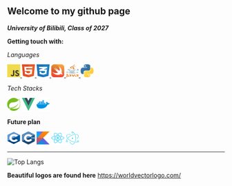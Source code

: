 ## Welcome to my github page
***University of Bilibili, Class of 2027***

**Getting touch with:**

*Languages*
<div>
    <a href="https://developer.mozilla.org/en-US/docs/Web/javascript">
        <img src = "/image/logo-javascript.svg" alt="java-script-icon" width = "30" height="30">
    </a>
    <a href="https://developer.mozilla.org/en-US/docs/Web/HTML>">
        <img src = "/image/html-1.svg" alt="html-icon" width = "30" height="30">
    </a>
    <a href = https://developer.mozilla.org/en-US/docs/Web/CSS/Reference>
        <img src = "/image/css-3.svg" alt="css-icon" width = "30" height="30">
    </a>
    <a href="https://developer.apple.com/swift/">
        <img src = "/image/swift-15.svg" alt="swift-icon" width = "30" height="30">
    </a>
    <a href="https://dev.java">
        <img src = "/image/java-4.svg" alt="java-icon" width = "30" height="30">
    </a>
    <a href = "https://python.org">
        <img src="/image/python-5.svg" alt="python-icon" width="30" height="30">
    </a>
</div>

*Tech Stacks*
<div>
    <img src="/image/spring-3.svg" width="30" height="30">
    <img src="/image/vue-9.svg" width="30" height="30">
    <img src="/image/docker-4.svg" width = "30" height = "30">
</div>

**Future plan**
<div>
    <img src = "image/cc.svg" width  = "30" height = "30">
    <img src="/image/c.svg" width = "30" height = "30">
    <img src = "/image/kotlin-1.svg" width = "30" height = "30" >
    <img src = "/image/react-2.svg" width = "30" height = "30">
    <img src = "/image/electron-1.svg" width = "30" height = "30">
<!--     <img src = "/image/vitejs.svg" width = "30" height = "30">
    <img src = "/image/flutter.svg" width = "30" height = "30">
    <img src = "/image/typescript.svg" width = "30" height = "30">
    <img src = "/image/linux-tux.svg" width = "30" height = "30">
    <img src = "/image/azure-2.svg" width = "30" height = "30">
    <img src = "/image/mysql-6.svg" width = "30" height = "30"> -->
</div>


-----------
![Top Langs](https://github-readme-stats.vercel.app/api/top-langs/?username=EdwinZhanCN&langs_count=8)

**Beautiful logos are found here**
https://worldvectorlogo.com/
